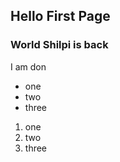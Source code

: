 
## Hello First Page
### World Shilpi is back
I am don

* one
* two
* three

1. one
1. two
1. three
